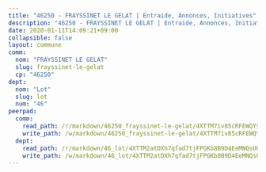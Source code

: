 ```yaml
---
title: "46250 - FRAYSSINET LE GELAT | Entraide, Annonces, Initiatives"
description: "46250 - FRAYSSINET LE GELAT | Entraide, Annonces, Initiatives"
date: 2020-01-11T14:09:21+09:00
collapsible: false
layout: commune
comm:
  nom: "FRAYSSINET LE GELAT"
  slug: frayssinet-le-gelat
  cp: "46250"
dept:
  nom: "Lot"
  slug: lot
  num: "46"
peerpad:
  comm:
    read_path: /r/markdown/46250_frayssinet-le-gelat/4XTTM7iv85cRFEWQYsFaLzoWB9xLg8AW9h7L9ZDVBMA5a4vzK
    write_path: /w/markdown/46250_frayssinet-le-gelat/4XTTM7iv85cRFEWQYsFaLzoWB9xLg8AW9h7L9ZDVBMA5a4vzK-K3TgUbHb33iD3B3B7hnsXFMpvoaPh3h6AjwqVdd9c7kTA92foHHjzUJ6fmn8MeE8RbUn1fKrhT7dDq2crzWLc9iRPFrYfNF6obf2ajw3ug9AnoDZnUyanpxuizFcDXxiWnwYNi23
  dept:
    read_path: /r/markdown/46_lot/4XTTM2atDXh7qfad7tjFPGKb8B9D4EeMNQsUG7H6r5PvcsmQY
    write_path: /w/markdown/46_lot/4XTTM2atDXh7qfad7tjFPGKb8B9D4EeMNQsUG7H6r5PvcsmQY-K3TgUvJaCyZvzJ7KFBouD3E9Db8SxVd6F9MJ4VM5wtYfGyhK8U9f2jgCEG1ZP5QbGj9NK2WPVZdPjtw9bJHLE1PoGwVsSft8aSDsZrWh6CwkugjgRfbWWHf5TabrG7vmtM7v9WUc
---
```


